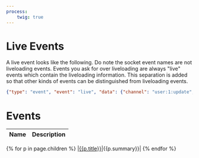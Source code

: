 ```yaml
---
process:
    twig: true
---
```

# Live Events

A live event looks like the following. Do note the socket event names are not liveloading events. Events you ask for over liveloading are always "live" events which contain the liveloading information. This separation is added so that other kinds of events can be distinguished from liveloading events.

```json
{"type": "event", "event": "live", "data": {"channel": "user:1:update", "payload": {"sparks": 10000}}}
```

# Events

|Name|Description|
|----|-----------|
{% for p in page.children %}
|[{{p.title}}]({{p.path}})|{{p.summary}}|
{% endfor %}
